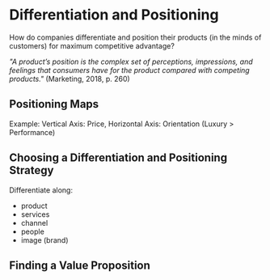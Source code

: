 # Differentiation and Positioning
How do companies differentiate and position their products (in the minds of customers) for maximum competitive advantage?

*"A product’s position is the complex set of perceptions, impressions, and feelings that consumers have for the product compared with competing products."* (Marketing, 2018, p. 260)

## Positioning Maps
Example: Vertical Axis: Price, Horizontal Axis: Orientation (Luxury > Performance)

## Choosing a Differentiation and Positioning Strategy
Differentiate along:
* product
* services
* channel
* people
* image (brand)

## Finding a Value Proposition
